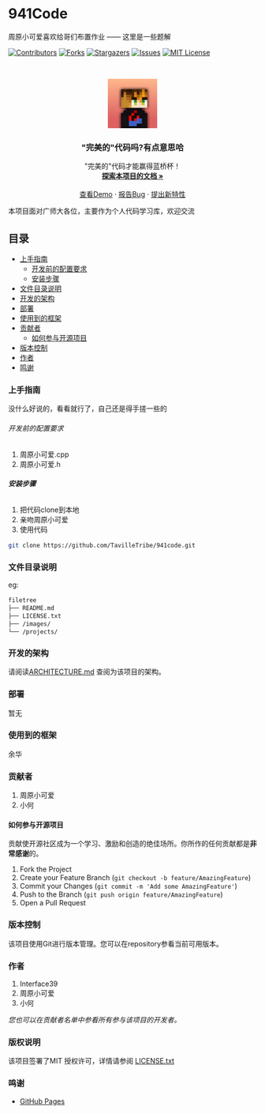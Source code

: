

# 941Code

周原小可爱喜欢给哥们布置作业  ——  这里是一些题解

<!-- PROJECT SHIELDS -->

[![Contributors][contributors-shield]][contributors-url]
[![Forks][forks-shield]][forks-url]
[![Stargazers][stars-shield]][stars-url]
[![Issues][issues-shield]][issues-url]
[![MIT License][license-shield]][license-url]

<!-- PROJECT LOGO -->
<br />

<p align="center">
  <a href="https://github.com/shaojintian/Best_README_template/">
    <img src="images/avater.jpg" alt="Logo" width="100" height="100">
  </a>

  <h3 align="center">"完美的"代码吗?有点意思哈</h3>
  <p align="center">
    "完美的"代码才能赢得蓝桥杯！
    <br />
    <a href="https://github.com/TavilleTribe/941code"><strong>探索本项目的文档 »</strong></a>
    <br />
    <br />
    <a href="https://github.com/TavilleTribe/941code">查看Demo</a>
    ·
    <a href="https://github.com/TavilleTribe/941code/issues">报告Bug</a>
    ·
    <a href="https://github.com/TavilleTribe/941code/issues">提出新特性</a>
  </p>

</p>


 本项目面对广师大各位，主要作为个人代码学习库，欢迎交流
 
## 目录

- [上手指南](#上手指南)
  - [开发前的配置要求](#开发前的配置要求)
  - [安装步骤](#安装步骤)
- [文件目录说明](#文件目录说明)
- [开发的架构](#开发的架构)
- [部署](#部署)
- [使用到的框架](#使用到的框架)
- [贡献者](#贡献者)
  - [如何参与开源项目](#如何参与开源项目)
- [版本控制](#版本控制)
- [作者](#作者)
- [鸣谢](#鸣谢)

### 上手指南

没什么好说的，看看就行了，自己还是得手搓一些的



###### 开发前的配置要求

1. 周原小可爱.cpp
2. 周原小可爱.h

###### **安装步骤**

1. 把代码clone到本地
2. 亲吻周原小可爱
3. 使用代码

```sh
git clone https://github.com/TavilleTribe/941code.git
```

### 文件目录说明
eg:

```
filetree 
├── README.md
├── LICENSE.txt
├── /images/
└── /projects/

```





### 开发的架构 

请阅读[ARCHITECTURE.md](https://github.com/TavilleTribe/941code/ARCHITECTURE.md) 查阅为该项目的架构。

### 部署

暂无

### 使用到的框架

余华

### 贡献者

1. 周原小可爱
2. 小何

#### 如何参与开源项目

贡献使开源社区成为一个学习、激励和创造的绝佳场所。你所作的任何贡献都是**非常感谢**的。


1. Fork the Project
2. Create your Feature Branch (`git checkout -b feature/AmazingFeature`)
3. Commit your Changes (`git commit -m 'Add some AmazingFeature'`)
4. Push to the Branch (`git push origin feature/AmazingFeature`)
5. Open a Pull Request



### 版本控制

该项目使用Git进行版本管理。您可以在repository参看当前可用版本。

### 作者

1. Interface39
2. 周原小可爱
3. 小何

 *您也可以在贡献者名单中参看所有参与该项目的开发者。*

### 版权说明

该项目签署了MIT 授权许可，详情请参阅 [LICENSE.txt](https://github.com/TavilleTribe/941code/LICENSE.txt)

### 鸣谢


- [GitHub Pages](https://pages.github.com)

<!-- links -->
[your-project-path]: github.com/TavilleTribe/941code
[contributors-shield]: https://img.shields.io/github/contributors/TavilleTribe/941code.svg?style=flat-square
[contributors-url]: https://github.com/TavilleTribe/941code/graphs/contributors
[forks-shield]: https://img.shields.io/github/forks/TavilleTribe/941code.svg?style=flat-square
[forks-url]: https://github.com/TavilleTribe/941code/network/members
[stars-shield]: https://img.shields.io/github/stars/TavilleTribe/941code.svg?style=flat-square
[stars-url]: https://github.com/shaojintian/Best_README_template/stargazers
[issues-shield]: https://img.shields.io/github/issues/TavilleTribe/941code.svg?style=flat-square
[issues-url]: https://img.shields.io/github/issues/TavilleTribe/941code.svg
[license-shield]: https://img.shields.io/github/license/TavilleTribe/941code.svg?style=flat-square
[license-url]: https://github.com/TavilleTribe/941code/LICENSE.txt




